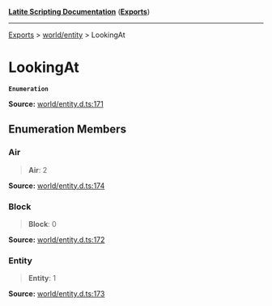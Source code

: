 [**Latite Scripting Documentation**](../../README.md) ([**Exports**](../../exports.md))

---

[Exports](../../exports.md) > [world/entity](../index.md) > LookingAt

# LookingAt

**`Enumeration`**

**Source:** [world/entity.d.ts:171](https://github.com/LatiteScripting/latitescripting.github.io/blob/e10e2da/definitions/world/entity.d.ts#L171)

## Enumeration Members

### Air

> **Air**: 2

**Source:** [world/entity.d.ts:174](https://github.com/LatiteScripting/latitescripting.github.io/blob/e10e2da/definitions/world/entity.d.ts#L174)

### Block

> **Block**: 0

**Source:** [world/entity.d.ts:172](https://github.com/LatiteScripting/latitescripting.github.io/blob/e10e2da/definitions/world/entity.d.ts#L172)

### Entity

> **Entity**: 1

**Source:** [world/entity.d.ts:173](https://github.com/LatiteScripting/latitescripting.github.io/blob/e10e2da/definitions/world/entity.d.ts#L173)
